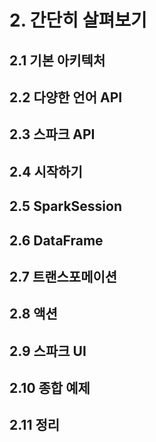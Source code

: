 

# 2. 간단히 살펴보기

## 2.1 기본 아키텍처


## 2.2 다양한 언어 API

## 2.3 스파크 API

## 2.4 시작하기

## 2.5 SparkSession

## 2.6 DataFrame


## 2.7 트랜스포메이션


## 2.8 액션


## 2.9 스파크 UI

## 2.10 종합 예제


## 2.11 정리

